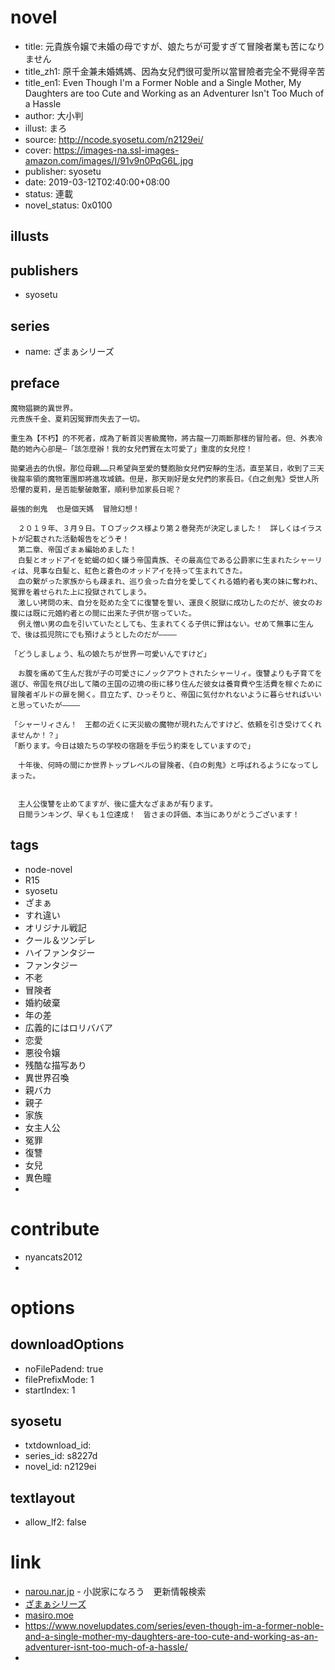 # novel

- title: 元貴族令嬢で未婚の母ですが、娘たちが可愛すぎて冒険者業も苦になりません
- title_zh1: 原千金兼未婚媽媽、因為女兒們很可愛所以當冒險者完全不覺得辛苦
- title_en1: Even Though I'm a Former Noble and a Single Mother, My Daughters are too Cute and Working as an Adventurer Isn't Too Much of a Hassle
- author: 大小判
- illust:  まろ
- source: http://ncode.syosetu.com/n2129ei/
- cover: https://images-na.ssl-images-amazon.com/images/I/91v9n0PqG6L.jpg
- publisher: syosetu
- date: 2019-03-12T02:40:00+08:00
- status: 連載
- novel_status: 0x0100

## illusts


## publishers

- syosetu

## series

- name: ざまぁシリーズ

## preface


```
魔物猖獗的異世界。
元贵族千金、夏莉因冤罪而失去了一切。

重生為【不朽】的不死者，成為了斬首災害級魔物，將古龍一刀兩斷那樣的冒险者。但、外表冷酷的她內心卻是—「該怎麼辦！我的女兒們實在太可愛了」重度的女兒控！

拋棄過去的仇恨。那位母親……只希望與至愛的雙胞胎女兒們安靜的生活。直至某日，收到了三天後龍率領的魔物軍團即將進攻城鎮。但是，那天剛好是女兒們的家長日。《白之劍鬼》受世人所恐懼的夏莉，是否能擊破敵軍，順利參加家長日呢？

最強的劍鬼  也是個天媽  冒險幻想！

　２０１９年、３月９日。ＴＯブックス様より第２巻発売が決定しました！　詳しくはイラストが記載された活動報告をどうぞ！
　第二章、帝国ざまぁ編始めました！
　白髪とオッドアイを蛇蝎の如く嫌う帝国貴族、その最高位である公爵家に生まれたシャーリィは、見事な白髪と、紅色と蒼色のオッドアイを持って生まれてきた。
　血の繋がった家族からも疎まれ、巡り会った自分を愛してくれる婚約者も実の妹に奪われ、冤罪を着せられた上に投獄されてしまう。
　激しい拷問の末、自分を貶めた全てに復讐を誓い、運良く脱獄に成功したのだが、彼女のお腹には既に元婚約者との間に出来た子供が宿っていた。
　例え憎い男の血を引いていたとしても、生まれてくる子供に罪はない。せめて無事に生んで、後は孤児院にでも預けようとしたのだが――――

「どうしましょう、私の娘たちが世界一可愛いんですけど」

　お腹を痛めて生んだ我が子の可愛さにノックアウトされたシャーリィ。復讐よりも子育てを選び、帝国を飛び出して隣の王国の辺境の街に移り住んだ彼女は養育費や生活費を稼ぐために冒険者ギルドの扉を開く。目立たず、ひっそりと、帝国に気付かれないように暮らせればいいと思っていたが――――

「シャーリィさん！　王都の近くに天災級の魔物が現れたんですけど、依頼を引き受けてくれませんか！？」
「断ります。今日は娘たちの学校の宿題を手伝う約束をしていますので」

　十年後、何時の間にか世界トップレベルの冒険者、《白の剣鬼》と呼ばれるようになってしまった。


　主人公復讐を止めてますが、後に盛大なざまあが有ります。
　日間ランキング、早くも１位達成！　皆さまの評価、本当にありがとうございます！
```

## tags

- node-novel
- R15
- syosetu
- ざまぁ
- すれ違い
- オリジナル戦記
- クール＆ツンデレ
- ハイファンタジー
- ファンタジー
- 不老
- 冒険者
- 婚約破棄
- 年の差
- 広義的にはロリババア
- 恋愛
- 悪役令嬢
- 残酷な描写あり
- 異世界召喚
- 親バカ
- 親子
- 家族
- 女主人公
- 冤罪
- 復讐
- 女兒
- 異色瞳
-

# contribute

- nyancats2012
-

# options

## downloadOptions

- noFilePadend: true
- filePrefixMode: 1
- startIndex: 1

## syosetu

- txtdownload_id:
- series_id: s8227d
- novel_id: n2129ei

## textlayout

- allow_lf2: false

# link

- [narou.nar.jp](https://narou.nar.jp/search.php?text=n2129ei&novel=all&genre=all&new_genre=all&length=0&down=0&up=100) - 小説家になろう　更新情報検索
- [ざまぁシリーズ](http://ncode.syosetu.com/s8227d/)
- [masiro.moe](https://masiro.moe/forum.php?mod=forumdisplay&fid=130&page=1)
- https://www.novelupdates.com/series/even-though-im-a-former-noble-and-a-single-mother-my-daughters-are-too-cute-and-working-as-an-adventurer-isnt-too-much-of-a-hassle/
-


